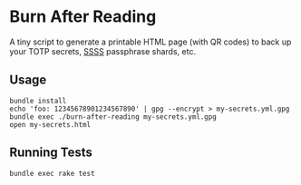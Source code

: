 # Burn After Reading

A tiny script to generate a printable HTML page (with QR codes) to back up
your TOTP secrets,
[SSSS](https://en.wikipedia.org/wiki/Shamir%27s_Secret_Sharing) passphrase
shards, etc.

## Usage

    bundle install
    echo 'foo: 12345678901234567890' | gpg --encrypt > my-secrets.yml.gpg
    bundle exec ./burn-after-reading my-secrets.yml.gpg
    open my-secrets.html

## Running Tests

    bundle exec rake test
